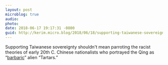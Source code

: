 ```yaml
---
layout: post
microblog: true
audio: 
photo: 
date: 2018-06-17 19:17:31 -0800
guid: http://kerim.micro.blog/2018/06/18/supporting-taiwanese-sovereignty.html
---
```

Supporting Taiwanese sovereignty shouldn't mean parroting the racist theories of early 20th C. Chinese nationalists who portrayed the Qing as “[barbaric](https://roomfordebate.blogs.nytimes.com/2009/12/13/chinas-changing-views-on-race/)” alien “Tartars.”

